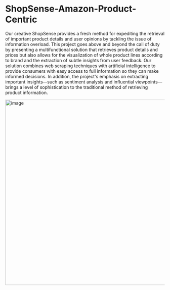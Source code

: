 # ShopSense-Amazon-Product-Centric
Our creative ShopSense provides a fresh method for expediting the retrieval of important product details and user opinions by tackling the issue of information overload. This project goes above and beyond the call of duty by presenting a multifunctional solution that retrieves product details and prices but also allows for the visualization of whole product lines according to brand and the extraction of subtle insights from user feedback. Our solution combines web scraping techniques with artificial intelligence to provide consumers with easy access to full information so they can make informed decisions. In addition, the project's emphasis on extracting important insights—such as sentiment analysis and influential viewpoints—brings a level of sophistication to the traditional method of retrieving product information.

<img width="587" alt="image" src="https://github.com/ananyasketch/ShopSense-Amazon-Product-Centric/assets/66564897/f8d85515-9af0-41e9-9c89-fb72510afcc1">

